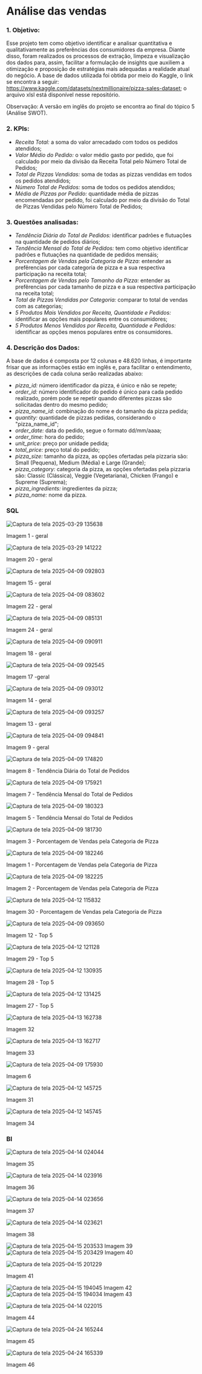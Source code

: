 # Análise das vendas 

### **1. Objetivo:**
Esse projeto tem como objetivo identificar e analisar quantitativa e qualitativamente as preferências dos consumidores da empresa. Diante disso, foram realizados os processos de extração, limpeza e visualização dos dados para, assim, facilitar a formulação de insights que auxiliem a otimização e proposição de estratégias mais adequadas a realidade atual do negócio. A base de dados utilizada foi obtida por meio do Kaggle, o link se encontra a seguir:  https://www.kaggle.com/datasets/nextmillionaire/pizza-sales-dataset; o arquivo xlsl está disponível nesse repositório. 

Observação: A versão em inglês do projeto se encontra ao final do tópico 5 (Análise SWOT).

### **2. KPIs:**

- *Receita Total:* a soma do valor arrecadado com todos os pedidos atendidos;
- *Valor Médio do Pedido:* o valor médio gasto por pedido, que foi calculado por meio da divisão da Receita Total pelo Número Total de Pedidos; 
- *Total de Pizzas Vendidas:* soma de todas as pizzas vendidas em todos os pedidos atendidos;
- *Número Total de Pedidos:* soma de todos os pedidos atendidos;
- *Média de Pizzas por Pedido:* quantidade média de pizzas encomendadas por pedido, foi calculado por meio da divisão do Total de Pizzas Vendidas pelo Número Total de Pedidos; 

### **3. Questões analisadas:**

- *Tendência Diária do Total de Pedidos:* identificar padrões e flutuações na quantidade de pedidos diários;
- *Tendência Mensal do Total de Pedidos:* tem como objetivo identificar padrões e flutuações na quantidade de pedidos mensáis; 
- *Porcentagem de Vendas pela Categoria de Pizza:* entender as prefêrencias por cada categoria de pizza e a sua respectiva participação na receita total;
- *Porcentagem de Vendas pelo Tamanho da Pizza:* entender as prefêrencias por cada tamanho de pizza e a sua respectiva participação na receita total;
- *Total de Pizzas Vendidas por Categoria:* comparar to total de vendas com as categorias;
- *5 Produtos Mais Vendidos por Receita, Quantidade e Pedidos:* identificar as opções mais populares entre os consumidores;
- *5 Produtos Menos Vendidos por Receita, Quantidade e Pedidos:* identificar as opções menos populares entre os consumidores.

### **4. Descrição dos Dados:**
A base de dados é composta por 12 colunas e 48.620 linhas, é importante frisar que as informações estão em inglês e, para facilitar o entendimento, as descrições de cada coluna serão realizadas abaixo:

- *pizza_id:* número identificador da pizza, é único e não se repete;
- *order_id:* número identificador do pedido é único para cada pedido realizado, porém pode se repetir quando diferentes pizzas são solicitadas dentro do mesmo pedido; 
- *pizza_name_id:* combinação do nome e do tamanho da pizza pedida; 
- *quantity:* quantidade de pizzas pedidas, considerando o "pizza_name_id";
- *order_date:* data do pedido, segue o formato dd/mm/aaaa;
- *order_time:* hora do pedido;
- *unit_price:* preço por unidade pedida;
- *total_price:* preço total do pedido;
- *pizza_size:* tamanho da pizza, as opções ofertadas pela pizzaria são: Small (Pequena), Medium (Média) e Large (Grande);
- *pizza_category:* categoria da pizza, as opções ofertadas pela pizzaria são: Classic (Clássica), Veggie (Vegetariana), Chicken (Frango) e Supreme (Suprema);
- *pizza_ingredients:* ingredientes da pizza; 
- *pizza_name:* nome da pizza.

### SQL 

![Captura de tela 2025-03-29 135638](https://github.com/user-attachments/assets/44defab7-a408-4239-983e-713a9aaccc83)

Imagem 1 - geral

![Captura de tela 2025-03-29 141222](https://github.com/user-attachments/assets/d7c2fc7d-de1d-4393-b7a1-cc9e6ed80cad)

Imagem 20 - geral

![Captura de tela 2025-04-09 092803](https://github.com/user-attachments/assets/cf6d572b-3f09-4baa-9538-2e0c87df9e7e)

Imagem 15 - geral

![Captura de tela 2025-04-09 083602](https://github.com/user-attachments/assets/12b6bdd5-3506-4932-b5da-95fd2005c4e5)

Imagem 22 - geral

![Captura de tela 2025-04-09 085131](https://github.com/user-attachments/assets/8421e688-ce92-41a8-95c5-19460b37998a)

Imagem 24 - geral

![Captura de tela 2025-04-09 090911](https://github.com/user-attachments/assets/93d547fd-a564-4f0c-a7cc-255d175e86e0)

Imagem 18 - geral

![Captura de tela 2025-04-09 092545](https://github.com/user-attachments/assets/e26eecd4-3218-4570-8788-204b2f182480)

Imagem 17 -geral 

![Captura de tela 2025-04-09 093012](https://github.com/user-attachments/assets/d1e216d1-2220-4739-9138-47f994f85027)

Imagem 14 - geral

![Captura de tela 2025-04-09 093257](https://github.com/user-attachments/assets/f07dc759-da74-4f16-9dd6-a2bd78e91a05)

Imagem 13 - geral

![Captura de tela 2025-04-09 094841](https://github.com/user-attachments/assets/2996f12e-28e0-454b-8a1a-5c3d83d19491)

Imagem 9 - geral 

![Captura de tela 2025-04-09 174820](https://github.com/user-attachments/assets/d7b140ba-3533-43b9-b783-61f5bc4f148c)

Imagem 8 - Tendência Diária do Total de Pedidos

![Captura de tela 2025-04-09 175921](https://github.com/user-attachments/assets/da27390d-8527-463d-9712-76c32cd24fb5)

Imagem 7 - Tendência Mensal do Total de Pedidos

![Captura de tela 2025-04-09 180323](https://github.com/user-attachments/assets/d6bdfae1-8b38-4756-bcff-ed23157811b9)

Imagem 5 - Tendência Mensal do Total de Pedidos

![Captura de tela 2025-04-09 181730](https://github.com/user-attachments/assets/bcc6dc87-9712-49c6-a3d9-4db604292261)

Imagem 3 - Porcentagem de Vendas pela Categoria de Pizza

![Captura de tela 2025-04-09 182246](https://github.com/user-attachments/assets/57fc98f1-fdb9-4d1d-8f44-770deac46783) 

Imagem 1 - Porcentagem de Vendas pela Categoria de Pizza

![Captura de tela 2025-04-09 182225](https://github.com/user-attachments/assets/c0a502c1-64ff-43da-b68d-402f6e884f33)

Imagem 2 - Porcentagem de Vendas pela Categoria de Pizza

![Captura de tela 2025-04-12 115832](https://github.com/user-attachments/assets/f7b1c564-2eb3-4211-8e80-7955347443b3)

Imagem 30 - Porcentagem de Vendas pela Categoria de Pizza

![Captura de tela 2025-04-09 093650](https://github.com/user-attachments/assets/ebd2a8dd-40eb-4a8e-88fa-d45e32a80dba)

Imagem 12 - Top 5

![Captura de tela 2025-04-12 121128](https://github.com/user-attachments/assets/6de4fad9-9f95-49b4-be12-bf47586d52cc)

Imagem 29 - Top 5

![Captura de tela 2025-04-12 130935](https://github.com/user-attachments/assets/6095eb6c-3027-4284-9656-ffa11ecbc850)

Imagem 28 - Top 5 

![Captura de tela 2025-04-12 131425](https://github.com/user-attachments/assets/db64fe14-b33f-4b9d-809a-105c9d2a68d5)

Imagem 27 - Top 5 

![Captura de tela 2025-04-13 162738](https://github.com/user-attachments/assets/94c8b0e1-807d-402e-af4a-5e079d0ad3d1)

Imagem 32

![Captura de tela 2025-04-13 162717](https://github.com/user-attachments/assets/a546eed9-ba41-4fdb-8c1f-ca5fdc671e53)

Imagem 33

![Captura de tela 2025-04-09 175930](https://github.com/user-attachments/assets/55254403-61eb-47ed-9b1e-035003afb894)

Imagem 6

![Captura de tela 2025-04-12 145725](https://github.com/user-attachments/assets/fa16b855-c3b1-43b7-9ab6-e7b7ee7bd2f0)

Imagem 31

![Captura de tela 2025-04-12 145745](https://github.com/user-attachments/assets/71aac96c-1c18-4146-bb2b-97e584abb7ff)

Imagem 34



### BI

![Captura de tela 2025-04-14 024044](https://github.com/user-attachments/assets/79b2fca2-2b3f-4dbc-808a-9681963ea693)

Imagem 35

![Captura de tela 2025-04-14 023916](https://github.com/user-attachments/assets/224e764f-7862-49c9-9163-2e6800ad0cf1)

Imagem 36

![Captura de tela 2025-04-14 023656](https://github.com/user-attachments/assets/3f0a063f-e374-44c6-aef9-66155c495f81)

Imagem 37

![Captura de tela 2025-04-14 023621](https://github.com/user-attachments/assets/91e43f44-7349-49b6-9b01-d003a095bdcf)

Imagem 38

![Captura de tela 2025-04-15 203533](https://github.com/user-attachments/assets/db7bd5e8-a266-4ac3-bd4d-481be16135f7) 
Imagem 39
![Captura de tela 2025-04-15 203429](https://github.com/user-attachments/assets/74116de0-40cc-418c-9a71-0b6df1b1f0bd)
Imagem 40

![Captura de tela 2025-04-15 201229](https://github.com/user-attachments/assets/48f06bf2-6f53-41d6-963d-5f99120beb20)

Imagem 41

![Captura de tela 2025-04-15 194045](https://github.com/user-attachments/assets/19d4d58d-c6ed-4da9-b540-140d48468a7c)
Imagem 42
![Captura de tela 2025-04-15 194034](https://github.com/user-attachments/assets/5a9c7bfd-db94-4976-9427-0dcd7945491d)
Imagem 43

![Captura de tela 2025-04-14 022015](https://github.com/user-attachments/assets/1130e42c-c4fc-4e39-9cfc-473406fe1f2e)

Imagem 44

![Captura de tela 2025-04-24 165244](https://github.com/user-attachments/assets/8620a106-7dfd-442e-8d4c-558a8a7317d9)

Imagem 45

![Captura de tela 2025-04-24 165339](https://github.com/user-attachments/assets/f10bc866-5d6b-42d7-a3b7-c64eb330b1a0)

Imagem 46
